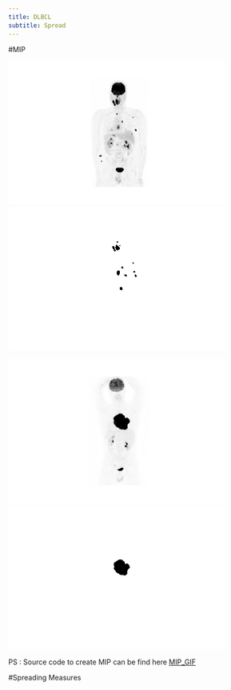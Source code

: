 ```yaml
---
title: DLBCL
subtitle: Spread
---
```

#MIP

![Img1](img/mips/img1.gif)![Mask1](img/mips/mask1.gif) 
 
![Img1](img/mips/img2.gif)![Mask1](img/mips/mask2.gif) 

PS :  Source code to create MIP can be find here [MIP_GIF](https://github.com/paul-bd/MIP-PET)

#Spreading Measures
